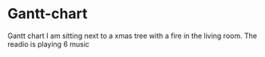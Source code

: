 # Gantt-chart
Gantt chart
I am sitting next to a xmas tree with a fire in the living room. 
The readio is playing 6 music
